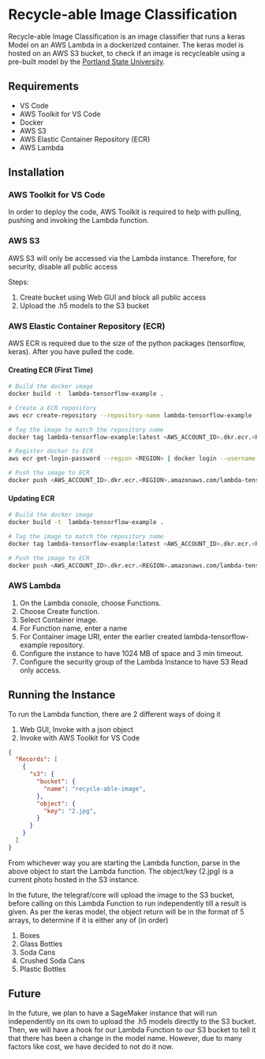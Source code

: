 # Recycle-able Image Classification

Recycle-able Image Classification is an image classifier that runs a keras Model on an AWS Lambda in a dockerized container. The keras model is hosted on an AWS S3 bucket, to check if an image is recycleable using a pre-built model by the [Portland State University](http://web.cecs.pdx.edu/~singh/rcyc-web/index.html).

## Requirements

- VS Code
- AWS Toolkit for VS Code
- Docker
- AWS S3
- AWS Elastic Container Repository (ECR)
- AWS Lambda

## Installation

### AWS Toolkit for VS Code

In order to deploy the code, AWS Toolkit is required to help with pulling, pushing and invoking the Lambda function.

### AWS S3

AWS S3 will only be accessed via the Lambda instance. Therefore, for security, disable all public access

Steps:

1. Create bucket using Web GUI and block all public access
2. Upload the .h5 models to the S3 bucket

### AWS Elastic Container Repository (ECR)

AWS ECR is required due to the size of the python packages (tensorflow, keras). After you have pulled the code.

#### Creating ECR (First Time)

```bash
# Build the docker image
docker build -t  lambda-tensorflow-example .
```

```bash
# Create a ECR repository
aws ecr create-repository --repository-name lambda-tensorflow-example --image-scanning-configuration scanOnPush=true --region <REGION>
```

```bash
# Tag the image to match the repository name
docker tag lambda-tensorflow-example:latest <AWS_ACCOUNT_ID>.dkr.ecr.<REGION>.amazonaws.com/lambda-tensorflow-example:latest
```

```bash
# Register docker to ECR
aws ecr get-login-password --region <REGION> | docker login --username AWS --password-stdin <AWS_ACCOUNT_ID>.dkr.ecr.<REGION>.amazonaws.com
```

```bash
# Push the image to ECR
docker push <AWS_ACCOUNT_ID>.dkr.ecr.<REGION>.amazonaws.com/lambda-tensorflow-example:latest
```

#### Updating ECR

```bash
# Build the docker image
docker build -t  lambda-tensorflow-example .
```

```bash
# Tag the image to match the repository name
docker tag lambda-tensorflow-example:latest <AWS_ACCOUNT_ID>.dkr.ecr.<REGION>.amazonaws.com/lambda-tensorflow-example:latest<NEW_NUMBER>
```

```bash
# Push the image to ECR
docker push <AWS_ACCOUNT_ID>.dkr.ecr.<REGION>.amazonaws.com/lambda-tensorflow-example:latest<NEW_NUMBER>
```

### AWS Lambda

1. On the Lambda console, choose Functions.
2. Choose Create function.
3. Select Container image.
4. For Function name, enter a name
5. For Container image URI, enter the earlier created lambda-tensorflow-example repository.
6. Configure the instance to have 1024 MB of space and 3 min timeout.
7. Configure the security group of the Lambda Instance to have S3 Read only access.

## Running the Instance

To run the Lambda function, there are 2 different ways of doing it

1. Web GUI, Invoke with a json object
2. Invoke with AWS Toolkit for VS Code

```json
{
  "Records": [
    {
      "s3": {
        "bucket": {
          "name": "recycle-able-image",
        },
        "object": {
          "key": "2.jpg",
        }
      }
    }
  ]
}
```

From whichever way you are starting the Lambda function, parse in the above object to start the Lambda function. The object/key (2.jpg) is a current photo hosted in the S3 instance.

In the future, the telegraf/core will upload the image to the S3 bucket, before calling on this Lambda Function to run independently till a result is given. As per the keras model, the object return will be in the format of 5 arrays, to determine if it is either any of (in order)

1. Boxes
2. Glass Bottles
3. Soda Cans
4. Crushed Soda Cans
5. Plastic Bottles

## Future

In the future, we plan to have a SageMaker instance that will run independently on its own to upload the .h5 models directly to the S3 bucket. Then, we will have a hook for our Lambda Function to our S3 bucket to tell it that there has been a change in the model name. However, due to many factors like cost, we have decided to not do it now.
